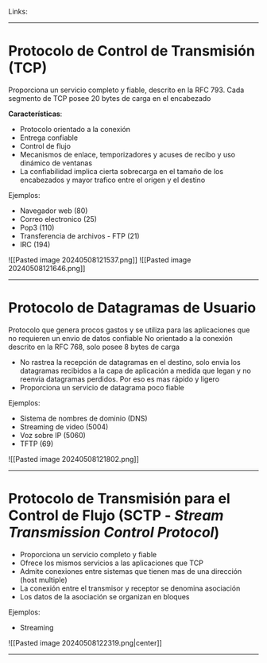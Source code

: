 Links:
___

# Protocolo de Control de Transmisión (TCP)

Proporciona un servicio completo y fiable, descrito en la RFC 793.
Cada segmento de TCP posee 20 bytes de carga en el encabezado

**Características**:
- Protocolo orientado a la conexión
- Entrega confiable
- Control de flujo
- Mecanismos de enlace, temporizadores y acuses de recibo y uso dinámico de ventanas
- La confiabilidad implica  cierta sobrecarga en el tamaño de los encabezados y mayor trafico entre el origen y el destino

Ejemplos:
- Navegador web (80)
- Correo electronico (25)
- Pop3 (110)
- Transferencia de archivos - FTP (21)
- IRC (194)

![[Pasted image 20240508121537.png]]
![[Pasted image 20240508121646.png]]
___
# Protocolo de Datagramas de Usuario 

Protocolo que genera procos gastos y se utiliza para las aplicaciones que no requieren un envio de datos confiable
No orientado a la conexión descrito en la RFC 768, solo posee 8 bytes de carga

- No rastrea la recepción de datagramas en el destino, solo envia los datagramas recibidos a la capa de aplicación a medida que legan y no reenvia datagramas perdidos. Por eso es mas rápido y ligero
- Proporciona un servicio de datagrama poco fiable

Ejemplos:
- Sistema de nombres de dominio (DNS)
- Streaming de video (5004)
- Voz sobre IP (5060)
- TFTP (69)

![[Pasted image 20240508121802.png]]

___
# Protocolo de Transmisión para el Control de Flujo (SCTP - *Stream Transmission Control Protocol*)

- Proporciona un servicio completo y fiable
- Ofrece los mismos servicios a las aplicaciones que TCP
- Admite conexiones entre sistemas que tienen mas de una dirección (host multiple)
- La conexión entre el transmisor y receptor se denomina asociación
- Los datos de la asociación se organizan en bloques

Ejemplos:
- Streaming

![[Pasted image 20240508122319.png|center]]
___
